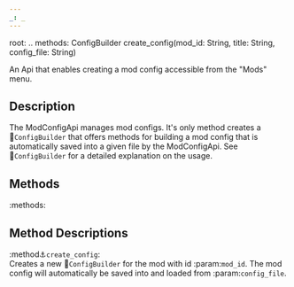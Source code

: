 ```yaml
---
_: _
---
```

root: ..
methods:    ConfigBuilder create_config(mod_id: String, title: String, config_file: String)

An Api that enables creating a mod config accessible from the "Mods" menu.

## Description

The ModConfigApi manages mod configs. It's only method creates a :link:`ConfigBuilder` that offers methods for building a mod config that is automatically saved into a given file by the ModConfigApi. See :link:`ConfigBuilder` for a detailed explanation on the usage.

## Methods

:methods:

## Method Descriptions

:method:anchor:`create_config`: <br>
<span class="indent">
Creates a new :link:`ConfigBuilder` for the mod with id :param:`mod_id`. The mod config will automatically be saved into and loaded from :param:`config_file`.
</span>